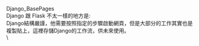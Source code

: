 Django_BasePages \
Django 跟 Flask 不太一樣的地方是: \
Django結構嚴謹，他需要按照指定的步驟啟動網頁，但是大部分的工作其實也是複製貼上，這裡存儲Django的工作流，供未來使用。\
\
